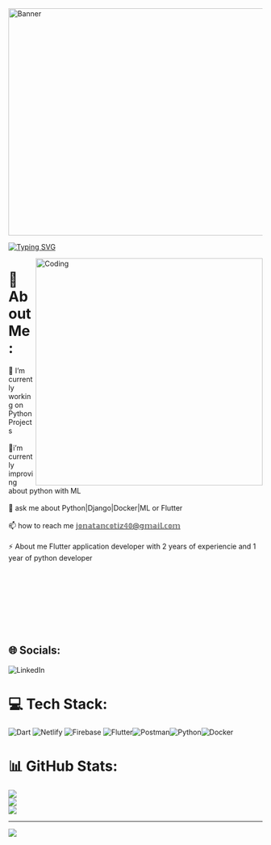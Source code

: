 <div class="banner-container">
  <img src="https://i.pinimg.com/originals/bb/5e/47/bb5e47498772c0628f6dc7f26a6af28c.gif" alt="Banner" width ="3000" height="450">
</div>


[![Typing SVG](https://readme-typing-svg.demolab.com?font=Fira+Code&pause=1000&random=false&width=435&lines=Flutter;;Firebase;Python;Netlify)](https://git.io/typing-svg)

<img align="right" alt="Coding" width="450" height="450" src="https://68.media.tumblr.com/b6231b4d5e3be51d0a8b302f29e628ae/tumblr_om3zookB751rnbw6mo2_r1_540.gif">

# 💫 About Me:
 🔭 I’m currently working on Python Projects<br><br>🌱i’m currently improving about python with ML<br><br>💬 ask me about Python|Django|Docker|ML or Flutter<br><br>📫 how to reach me 𝕛𝕠𝕟𝕒𝕥𝕒𝕟𝕔𝕠𝕥𝕚𝕫𝟜𝟘@𝕘𝕞𝕒𝕚𝕝.𝕔𝕠𝕞<br><br>⚡ About me Flutter application developer with 2 years of experiencie and 1 year of python developer<br><br>

<br></br>
<br></br>
<br></br>


## 🌐 Socials:
![LinkedIn](https://img.shields.io/badge/LinkedIn-%230077B5.svg?logo=linkedin&logoColor=white)

# 💻 Tech Stack:
![Dart](https://img.shields.io/badge/dart-%230175C2.svg?style=for-the-badge&logo=dart&logoColor=white) ![Netlify](https://img.shields.io/badge/netlify-%23000000.svg?style=for-the-badge&logo=netlify&logoColor=#00C7B7) ![Firebase](https://img.shields.io/badge/firebase-%23039BE5.svg?style=for-the-badge&logo=firebase) ![Flutter](https://img.shields.io/badge/Flutter-%2302569B.svg?style=for-the-badge&logo=Flutter&logoColor=white)![Postman](https://img.shields.io/badge/Postman-FF6C37?style=for-the-badge&logo=postman&logoColor=white)![Python](https://img.shields.io/badge/python-3776AB?style=for-the-badge&logo=python&logoColor=white)![Docker](https://img.shields.io/badge/docker-2496ED?style=for-the-badge&logo=docker&logoColor=white)
# 📊 GitHub Stats:
![](https://github-readme-stats.vercel.app/api?username=jcotiz&theme=nightowl&hide_border=false&include_all_commits=false&count_private=false)<br/>
![](https://github-readme-streak-stats.herokuapp.com/?user=jcotiz&theme=nightowl&hide_border=false)<br/>
![](https://github-readme-stats.vercel.app/api/top-langs/?username=jcotiz&theme=nightowl&hide_border=false&include_all_commits=false&count_private=false&layout=compact)

---
[![](https://visitcount.itsvg.in/api?id=jcotiz&icon=0&color=0)](https://visitcount.itsvg.in)

<!-- Proudly created with GPRM ( https://gprm.itsvg.in ) -->
